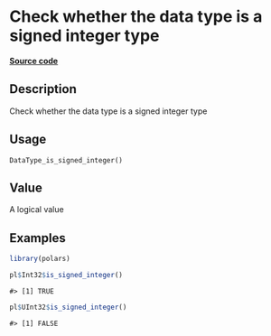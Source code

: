 

# Check whether the data type is a signed integer type

[**Source code**](https://github.com/pola-rs/r-polars/tree/741f9cd2614b3302a4d033bcae447425e1b91191/R/after-wrappers.R#L20)

## Description

Check whether the data type is a signed integer type

## Usage

<pre><code class='language-R'>DataType_is_signed_integer()
</code></pre>

## Value

A logical value

## Examples

``` r
library(polars)

pl$Int32$is_signed_integer()
```

    #> [1] TRUE

``` r
pl$UInt32$is_signed_integer()
```

    #> [1] FALSE
